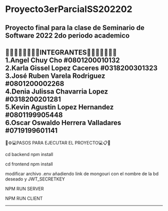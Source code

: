 # Proyecto3erParcialSS202202
Proyecto final para la clase de Seminario de Software 2022 2do periodo academico
--------------------------------------------------------------------------------
👨🏽‍🦱👨🏽‍🦱👨🏽INTEGRANTES👨🏽‍🦱👩🏽👩🏽<br />
1.Angel Chuy Cho #0801200010132<br />
2.Karla Gissel Lopez Caceres #0318200301323<br />
3.José Ruben Varela Rodriguez #0801200002268<br />
4.Denia Julissa Chavarria Lopez #0318200201281<br />
5.Kevin Agustin Lopez Hernandez #0801199905448<br />
6.Oscar Oswaldo Herrera Valladares #0719199601141
--------------------------------------------------------------------------------
🔧⚙️💻PASOS PARA EJECUTAR EL PROYECTO💻📋📌<br />

cd backend
npm install

cd frontend
npm install

modificar archivo .env añadiendo link de mongouri con el nombre de la bd deseado
y JWT_SECRETKEY

NPM RUN SERVER

NPM RUN CLIENT

--------------------------------------------------------------------------------
